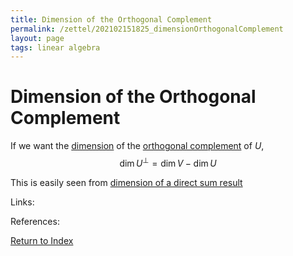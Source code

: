 ```yaml
---
title: Dimension of the Orthogonal Complement
permalink: /zettel/202102151825_dimensionOrthogonalComplement
layout: page
tags: linear algebra
---
```

# Dimension of the Orthogonal Complement

If we want the [dimension](202102062253_dimensionDefinition) of the [orthogonal complement](202102151112_orthogonalComplementDefinition) of $U$,
$$
\mathrm{dim} \, U^{\bot} = \mathrm{dim} \, V - \mathrm{dim} \, U
$$

This is easily seen from [dimension of a direct sum result](202102151834_dimensionDirectSum)

Links: 

References: 

[Return to Index](index)